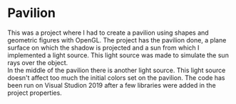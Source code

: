 # Pavilion
This was a project where I had to create a pavilion using shapes and geometric figures with OpenGL.
The project has the pavilion done, a plane surface on which the shadow is projected and a sun from which I implemented a light source. 
This light source was made to simulate the sun rays over the object.  
In the middle of the pavilion there is another light source. This light source doesn't affect too much the initial colors set on the pavilion.
The code has been run on Visual Studion 2019 after a few libraries were added in the project properties.
